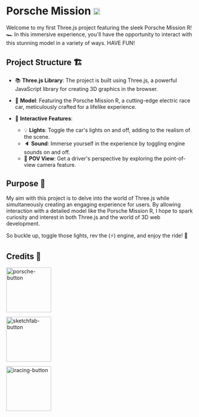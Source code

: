 # Porsche Mission <img src="https://i.ibb.co/hY4R6gx/logo-r.png" width="auto" height="18">

Welcome to my first Three.js project featuring the sleek Porsche Mission R! 🏎️ In this immersive experience, you'll have the opportunity to interact with this stunning model in a variety of ways.
HAVE FUN!

## Project Structure 🏗️

-   📚 **Three.js Library**: The project is built using Three.js, a powerful JavaScript library for creating 3D graphics in the browser.
-   🚗 **Model**: Featuring the Porsche Mission R, a cutting-edge electric race car, meticulously crafted for a lifelike experience.

-   💢 **Interactive Features**:
    -   💡 **Lights**: Toggle the car's lights on and off, adding to the realism of the scene.
    -   🔈 **Sound**: Immerse yourself in the experience by toggling engine sounds on and off.
    -   👀 **POV View**: Get a driver's perspective by exploring the point-of-view camera feature.

## Purpose 🎯

My aim with this project is to delve into the world of Three.js while simultaneously creating an engaging experience for users. By allowing interaction with a detailed model like the Porsche Mission R, I hope to spark curiosity and interest in both Three.js and the world of 3D web development.

So buckle up, toggle those lights, rev the (⚡) engine, and enjoy the ride! 🌟

## Credits 🙌

<div style="display: flex; flex-direction: column; gap: 12px;">
<a href="https://www.porsche.com/"><img width="120" height="auto" src="https://i.ibb.co/7GNQGf1/porsche-button.png" alt="porsche-button"></a>
<a href="https://sketchfab.com/3d-models/porsche-mission-r-5268a883d08d48ab8b2a92ea1dc317bf"><img width="120" height="auto" src="https://i.ibb.co/S0t0B60/sketchfab-button.png" alt="sketchfab-button"></a>
<a href="https://www.youtube.com/watch?v=wFN8iQdnMLw&t=6s"><img src="https://i.ibb.co/r3NN9Rk/iracing-button.png" alt="iracing-button"width="120" height="auto" ></a>
</div>
